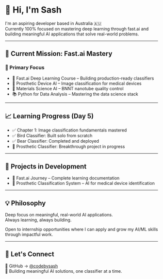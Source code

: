 # 👋 Hi, I'm Sash

I'm an aspiring developer based in Australia 🇦🇺  
Currently 100% focused on mastering deep learning through fast.ai and building meaningful AI applications that solve real-world problems.

---

## 🎯 Current Mission: Fast.ai Mastery

### 📌 Primary Focus
- 🤖 Fast.ai Deep Learning Course – Building production-ready classifiers  
- 🦿 Prosthetic Device AI – Image classification for medical devices  
- 🧪 Materials Science AI – BNNT nanotube quality control  
- 📚 Python for Data Analysis – Mastering the data science stack  

---

## 📈 Learning Progress (Day 5)

- ✅ Chapter 1: Image classification fundamentals mastered  
- ✅ Bird Classifier: Built solo from scratch  
- ✅ Bear Classifier: Completed and deployed  
- 🚀 Prosthetic Classifier: Breakthrough project in progress  

---

## 🔬 Projects in Development

- 📖 Fast.ai Journey – Complete learning documentation  
- 🦿 Prosthetic Classification System – AI for medical device identification  

---

## 💡 Philosophy

Deep focus on meaningful, real-world AI applications.  
Always learning, always building.

Open to internship opportunities where I can apply and grow my AI/ML skills through impactful work.

---

## 🤝 Let's Connect

📂 GitHub → [@codebysash](https://github.com/codebysash)  
🧠 Building meaningful AI solutions, one classifier at a time.
